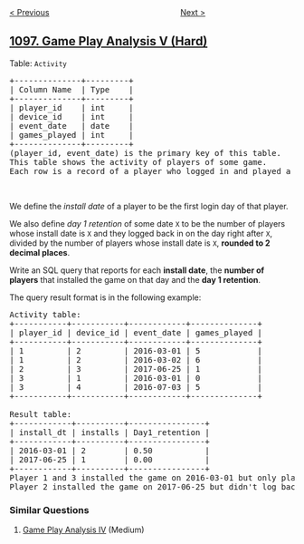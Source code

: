 <!--|This file generated by command(leetcode description); DO NOT EDIT.    |-->
<!--+----------------------------------------------------------------------+-->
<!--|@author    openset <openset.wang@gmail.com>                           |-->
<!--|@link      https://github.com/openset                                 |-->
<!--|@home      https://github.com/openset/leetcode                        |-->
<!--+----------------------------------------------------------------------+-->

[< Previous](../brace-expansion-ii "Brace Expansion II")
　　　　　　　　　　　　　　　　
[Next >](../unpopular-books "Unpopular Books")

## [1097. Game Play Analysis V (Hard)](https://leetcode.com/problems/game-play-analysis-v "游戏玩法分析 V")

<p>Table:&nbsp;<code>Activity</code></p>

<pre>
+--------------+---------+
| Column Name  | Type    |
+--------------+---------+
| player_id    | int     |
| device_id    | int     |
| event_date   | date    |
| games_played | int     |
+--------------+---------+
(player_id, event_date) is the primary key of this table.
This table shows the activity of players of some game.
Each row is a record of a player who logged in and played a number of games (possibly 0) before logging out on some day using some device.
</pre>

<p>&nbsp;</p>

<p>We define the <em>install date</em> of a player to be the first login day of that player.</p>

<p>We also define <em>day 1 retention</em>&nbsp;of some date <code>X</code>&nbsp;to be the number&nbsp;of players whose install date is&nbsp;<code>X</code>&nbsp;and they logged back in on the day right after <code>X</code>, divided by the number of players whose install date is&nbsp;<code>X</code>, <strong>rounded to 2 decimal places</strong>.</p>

<p>Write an SQL query that reports for each <strong>install date</strong>, the <strong>number&nbsp;of players</strong> that installed the game on that day and the <strong>day 1 retention</strong>.</p>

<p>The query result format is in the following example:</p>

<pre>
Activity table:
+-----------+-----------+------------+--------------+
| player_id | device_id | event_date | games_played |
+-----------+-----------+------------+--------------+
| 1         | 2         | 2016-03-01 | 5            |
| 1         | 2         | 2016-03-02 | 6            |
| 2         | 3         | 2017-06-25 | 1            |
| 3         | 1         | 2016-03-01 | 0            |
| 3         | 4         | 2016-07-03 | 5            |
+-----------+-----------+------------+--------------+

Result table:
+------------+----------+----------------+
| install_dt | installs | Day1_retention |
+------------+----------+----------------+
| 2016-03-01 | 2        | 0.50           |
| 2017-06-25 | 1        | 0.00           |
+------------+----------+----------------+
Player 1 and 3 installed the game on 2016-03-01 but only player 1 logged back in on 2016-03-02 so the day 1 retention of 2016-03-01 is 1 / 2 = 0.50
Player 2 installed the game on 2017-06-25 but didn&#39;t log back in on 2017-06-26 so the day 1 retention of 2017-06-25 is 0 / 1 = 0.00
</pre>

### Similar Questions
  1. [Game Play Analysis IV](../game-play-analysis-iv) (Medium)

